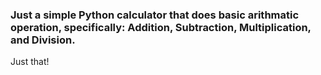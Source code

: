 ### Just a simple Python calculator that does basic arithmatic operation, specifically: Addition, Subtraction, Multiplication, and Division.
Just that!
